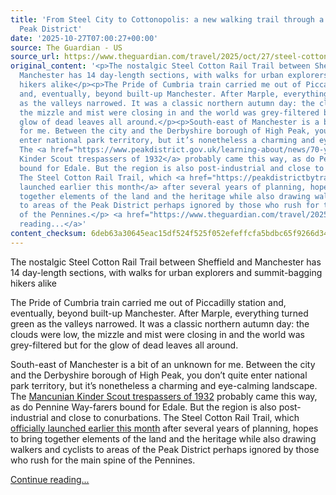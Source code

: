 ```yaml
---
title: 'From Steel City to Cottonopolis: a new walking trail through a post-industrial
  Peak District'
date: '2025-10-27T07:00:27+00:00'
source: The Guardian - US
source_url: https://www.theguardian.com/travel/2025/oct/27/steel-cotton-rail-trail-walk-peak-district-sheffield-manchester
original_content: '<p>The nostalgic Steel Cotton Rail Trail between Sheffield and
  Manchester has 14 day-length sections, with walks for urban explorers and summit-bagging
  hikers alike</p><p>The Pride of Cumbria train carried me out of Piccadilly station
  and, eventually, beyond built-up Manchester. After Marple, everything turned green
  as the valleys narrowed. It was a classic northern autumn day: the clouds were low,
  the mizzle and mist were closing in and the world was grey-filtered but for the
  glow of dead leaves all around.</p><p>South-east of Manchester is a bit of an unknown
  for me. Between the city and the Derbyshire borough of High Peak, you don’t quite
  enter national park territory, but it’s nonetheless a charming and eye-calming landscape.
  The <a href="https://www.peakdistrict.gov.uk/learning-about/news/70-years-of-the-peak-district-national-park/the-mass-trespass">Mancunian
  Kinder Scout trespassers of 1932</a> probably came this way, as do Pennine Way-farers
  bound for Edale. But the region is also post-industrial and close to conurbations.
  The Steel Cotton Rail Trail, which <a href="https://peakdistrictbytrain.org/scrt_launch/">officially
  launched earlier this month</a> after several years of planning, hopes to bring
  together elements of the land and the heritage while also drawing walkers and cyclists
  to areas of the Peak District perhaps ignored by those who rush for the main spine
  of the Pennines.</p> <a href="https://www.theguardian.com/travel/2025/oct/27/steel-cotton-rail-trail-walk-peak-district-sheffield-manchester">Continue
  reading...</a>'
content_checksum: 6deb63a30645eac15df524f525f052efeffcfa5bdbc65f9266d3491d493f13f1
---
```


The nostalgic Steel Cotton Rail Trail between Sheffield and Manchester has 14 day-length sections, with walks for urban explorers and summit-bagging hikers alike

The Pride of Cumbria train carried me out of Piccadilly station and, eventually, beyond built-up Manchester. After Marple, everything turned green as the valleys narrowed. It was a classic northern autumn day: the clouds were low, the mizzle and mist were closing in and the world was grey-filtered but for the glow of dead leaves all around.

South-east of Manchester is a bit of an unknown for me. Between the city and the Derbyshire borough of High Peak, you don’t quite enter national park territory, but it’s nonetheless a charming and eye-calming landscape. The [Mancunian Kinder Scout trespassers of 1932](https://www.peakdistrict.gov.uk/learning-about/news/70-years-of-the-peak-district-national-park/the-mass-trespass) probably came this way, as do Pennine Way-farers bound for Edale. But the region is also post-industrial and close to conurbations. The Steel Cotton Rail Trail, which [officially launched earlier this month](https://peakdistrictbytrain.org/scrt_launch/) after several years of planning, hopes to bring together elements of the land and the heritage while also drawing walkers and cyclists to areas of the Peak District perhaps ignored by those who rush for the main spine of the Pennines.

 [Continue reading...](https://www.theguardian.com/travel/2025/oct/27/steel-cotton-rail-trail-walk-peak-district-sheffield-manchester)